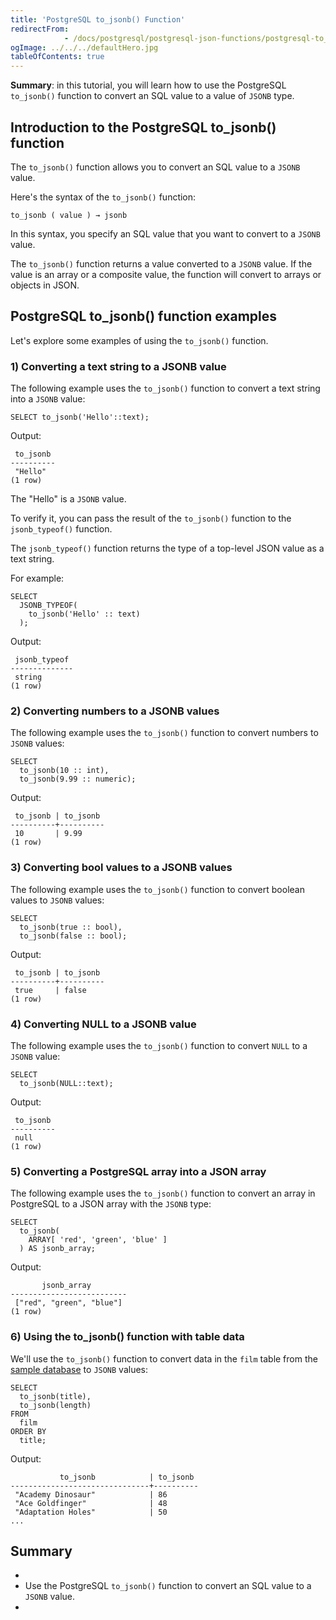 ```yaml
---
title: 'PostgreSQL to_jsonb() Function'
redirectFrom: 
            - /docs/postgresql/postgresql-json-functions/postgresql-to_jsonb/
ogImage: ../../../defaultHero.jpg
tableOfContents: true
---
```



**Summary**: in this tutorial, you will learn how to use the PostgreSQL `to_jsonb()` function to convert an SQL value to a value of `JSONB` type.





## Introduction to the PostgreSQL to_jsonb() function





The `to_jsonb()` function allows you to convert an SQL value to a `JSONB` value.





Here's the syntax of the `to_jsonb()` function:





```
to_jsonb ( value ) → jsonb
```





In this syntax, you specify an SQL value that you want to convert to a `JSONB` value.





The `to_jsonb()` function returns a value converted to a `JSONB` value. If the value is an array or a composite value, the function will convert to arrays or objects in JSON.





## PostgreSQL to_jsonb() function examples





Let's explore some examples of using the `to_jsonb()` function.





### 1) Converting a text string to a JSONB value





The following example uses the `to_jsonb()` function to convert a text string into a `JSONB` value:





```
SELECT to_jsonb('Hello'::text);
```





Output:





```
 to_jsonb
----------
 "Hello"
(1 row)
```





The "Hello" is a `JSONB` value.





To verify it, you can pass the result of the `to_jsonb()` function to the `jsonb_typeof()` function.





The `jsonb_typeof()` function returns the type of a top-level JSON value as a text string.





For example:





```
SELECT
  JSONB_TYPEOF(
    to_jsonb('Hello' :: text)
  );
```





Output:





```
 jsonb_typeof
--------------
 string
(1 row)
```





### 2) Converting numbers to a JSONB values





The following example uses the `to_jsonb()` function to convert numbers to `JSONB` values:





```
SELECT
  to_jsonb(10 :: int),
  to_jsonb(9.99 :: numeric);
```





Output:





```
 to_jsonb | to_jsonb
----------+----------
 10       | 9.99
(1 row)
```





### 3) Converting bool values to a JSONB values





The following example uses the `to_jsonb()` function to convert boolean values to `JSONB` values:





```
SELECT
  to_jsonb(true :: bool),
  to_jsonb(false :: bool);
```





Output:





```
 to_jsonb | to_jsonb
----------+----------
 true     | false
(1 row)
```





### 4) Converting NULL to a JSONB value





The following example uses the `to_jsonb()` function to convert `NULL` to a `JSONB` value:





```
SELECT
  to_jsonb(NULL::text);
```





Output:





```
 to_jsonb
----------
 null
(1 row)
```





### 5) Converting a PostgreSQL array into a JSON array





The following example uses the `to_jsonb()` function to convert an array in PostgreSQL to a JSON array with the `JSONB` type:





```
SELECT
  to_jsonb(
    ARRAY[ 'red', 'green', 'blue' ]
  ) AS jsonb_array;
```





Output:





```
       jsonb_array
--------------------------
 ["red", "green", "blue"]
(1 row)
```





### 6) Using the to_jsonb() function with table data





We'll use the `to_jsonb()` function to convert data in the `film` table from the [sample database](https://www.postgresqltutorial.com/postgresql-getting-started/postgresql-sample-database/) to `JSONB` values:





```
SELECT
  to_jsonb(title),
  to_jsonb(length)
FROM
  film
ORDER BY
  title;
```





Output:





```
           to_jsonb            | to_jsonb
-------------------------------+----------
 "Academy Dinosaur"            | 86
 "Ace Goldfinger"              | 48
 "Adaptation Holes"            | 50
...
```





## Summary





- 
- Use the PostgreSQL `to_jsonb()` function to convert an SQL value to a `JSONB` value.
- 


